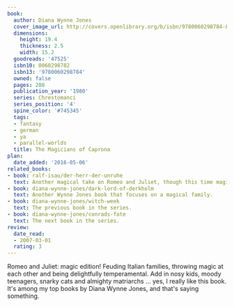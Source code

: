 ```yaml
---
book:
  author: Diana Wynne Jones
  cover_image_url: http://covers.openlibrary.org/b/isbn/9780060298784-L.jpg
  dimensions:
    height: 19.4
    thickness: 2.5
    width: 15.2
  goodreads: '47525'
  isbn10: 0060298782
  isbn13: '9780060298784'
  owned: false
  pages: 288
  publication_year: '1980'
  series: Chrestomanci
  series_position: '4'
  spine_color: '#745345'
  tags:
  - fantasy
  - german
  - ya
  - parallel-worlds
  title: The Magicians of Caprona
plan:
  date_added: '2016-05-06'
related_books:
- book: ralf-isau/der-herr-der-unruhe
  text: Another magical take on Romeo and Juliet, though this time magical realism.
- book: diana-wynne-jones/dark-lord-of-derkholm
  text: Another Wynne Jones book that focuses on a magical family.
- book: diana-wynne-jones/witch-week
  text: The previous book in the series.
- book: diana-wynne-jones/conrads-fate
  text: The next book in the series.
review:
  date_read:
  - 2007-03-01
  rating: 3
---
```


Romeo and Juliet: magic edition! Feuding Italian families, throwing magic at each other and being delightfully
temperamental. Add in nosy kids, moody teenagers, snarky cats and almighty matriarchs … yes, I really like this book.
It's among my top books by Diana Wynne Jones, and that's saying something.
